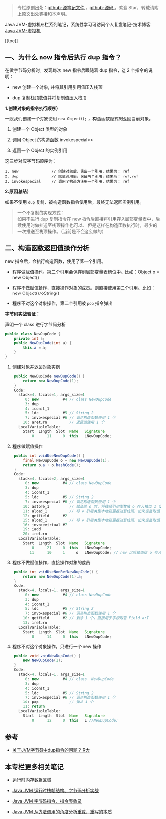 > 专栏原创出处：[github-源笔记文件 ](https://github.com/GourdErwa/review-notes/tree/master/language/java-jvm) ，[github-源码 ](https://github.com/GourdErwa/java-advanced/tree/master/java-jvm)，欢迎 Star，转载请附上原文出处链接和本声明。

Java JVM-虚拟机专栏系列笔记，系统性学习可访问个人复盘笔记-技术博客 [Java JVM-虚拟机 ](https://review-notes.top/language/java-jvm/)

[[toc]]
## 一、为什么 new 指令后执行 dup 指令？

在做字节码分析时，发现每次 new 指令后跟随着 dup 指令，这 2 个指令的说明：
- new 创建一个对象, 并将其引用引用值压入栈顶

- dup 复制栈顶数值并将复制值压入栈顶


**1.创建对象的指令执行顺序）**

一般我们创建一个对象使用 `new Object();` ，构造函数隐式的返回当前对象。
1. 创建一个 Object 类型的对象

2. 调用 Object 的构造函数 invokespecial<>

3. 返回一个 Object 的实例引用

这三步对应字节码顺序为：
```
1. new               // 创建对象后，保留一个引用，结果为： ref
2. dup               // 赋值引用后，保留两个引用，结果为： ref,ref
3. invokespecial     // 调用了构造方法用一个引用，结果为： ref
```
**2.原因总结）**

如果不使用 `dup` 复制，被构造函数指令使用后，最终无法返回实例引用。

> 一个不复制的实现方式：  
如果不进行 dup 复制指令在 new 指令后直接将引用存入局部变量表中，后续使用时做推送至栈顶操作也可以。
但是这样在构造函数执行时，最少的一次推送至栈顶操作。（当前是不会这么做的）

## 二、构造函数返回值操作分析

new 指令后，会执行构造函数，使用了第一个引用。

- 程序做赋值操作。第二个引用会保存到局部变量表槽位中。比如：Object o = new Object()

- 程序不做赋值操作，直接操作对象的成员。则直接使用第二个引用。比如：new Object().toString()

- 程序不对这个对象操作，第二个引用被 `pop` 指令弹出

**字节码实战验证：**

声明一个 class 进行字节码分析
```java
public class NewDupCode {
    private int a;
    public NewDupCode(int a) {
        this.a = a;
    }
}    
```
1. 创建对象并返回对象实例
```java
    public NewDupCode newDupCode() {
        return new NewDupCode(1);
    }
    Code:
      stack=4, locals=1, args_size=1
         0: new           #4 // class NewDupCode
         3: dup
         4: iconst_1
         5: ldc           #5 // String 2
         7: invokespecial #6 // 调用构造函数使用 1 个
        10: areturn          // 返回值使用 1 个
      LocalVariableTable:
        Start  Length  Slot  Name   Signature
            0      11     0  this   LNewDupCode;
```
2. 程序做赋值操作
```java
    public int voidUseNewDupCode() {
        final NewDupCode o = new NewDupCode(1);
        return o.a + o.hashCode();
    }
    Code:
      stack=4, locals=2, args_size=1
         0: new           #4 // class NewDupCode
         3: dup
         4: iconst_1
         5: ldc           #5 // String 2
         7: invokespecial #6 // 调用构造函数使用 1 个
        10: astore_1         // 赋值给 o 时，将栈顶引用型数值 o 存入槽位 1（2 个用完）
        11: aload_1          // 将 o 引用类型本地变量推送至栈顶，出来准备取值
        12: getfield      #2  
        15: aload_1          // 将 o 引用类型本地变量推送至栈顶，出来准备取值
        16: invokevirtual #7 
        19: iadd
        20: ireturn
      LocalVariableTable:
        Start  Length  Slot  Name   Signature
            0      21     0  this   LNewDupCode;
           11      10     1     o   LNewDupCode; // new 以后赋值给 o 存入槽位    
```
3. 程序不做赋值操作，直接操作对象的成员
```java
    public int voidUseNonRefNewDupCode() {
        return new NewDupCode(1).a;
    } 
    Code:
      stack=4, locals=1, args_size=1
         0: new           #4 // class NewDupCode
         3: dup
         4: iconst_1
         5: ldc           #5 // String 2
         7: invokespecial #6 // 调用构造函数使用 1 个
        10: getfield      #2 // 剩余 1 个，直接用于字段取值 Field a:I
        13: ireturn
      LocalVariableTable:
        Start  Length  Slot  Name   Signature
            0      14     0  this   LNewDupCode;    
```
4. 程序不对这个对象操作，只进行一个 new 操作
```java
    public void voidNewDupCode() {
        new NewDupCode(1);
    }
    Code:
      stack=4, locals=1, args_size=1
         0: new           #4 // class  NewDupCode
         3: dup
         4: iconst_1
         5: ldc           #5 // String 2
         7: invokespecial #6 // 调用构造函数使用 1 个
        10: pop              // 弹出 1 个
        11: return
      LocalVariableTable:
        Start  Length  Slot  Name   Signature
            0      12     0  this   L //NewDupCode;    
```

## 参考
- [关于JVM字节码中dup指令的问题？ R大](https://www.zhihu.com/question/52749416)

## 本专栏更多相关笔记
- [运行时内存数据区域 ](https://gourderwa.blog.csdn.net/article/details/103822458)

- [Java JVM 运行时栈帧结构、字节码分析实战](https://gourderwa.blog.csdn.net/article/details/103979966)

- [Java JVM 字节码指令，指令表收录](https://gourderwa.blog.csdn.net/article/details/103976523)

- [Java JVM 从方法调用的角度分析重载、重写的本质](https://gourderwa.blog.csdn.net/article/details/103995120)